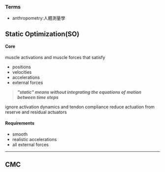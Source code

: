 ### Terms
- anthropometry:人體測量學

## Static Optimization(SO)
#### Core
muscle activations and muscle forces that satisfy 
- positions
- velocities
- accelerations
- external forces

>***"static" means without integrating the equations of motion between time steps***

ignore activation dynamics and tendon compliance
reduce actuation from reserve and residual actuators
#### Requirements
- smooth
- realistic accelerations
- all external forces

---
## CMC